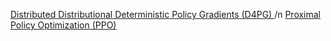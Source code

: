 [ Distributed Distributional Deterministic Policy Gradients (D4PG) ](https://openreview.net/forum?id=SyZipzbCb)/n
[Proximal Policy Optimization (PPO)](https://blog.openai.com/openai-baselines-ppo/)
